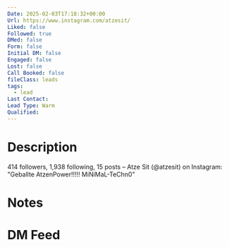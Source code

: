 ```yaml
---
Date: 2025-02-03T17:18:32+00:00
Url: https://www.instagram.com/atzesit/
Liked: false
Followed: true
DMed: false
Form: false
Initial DM: false
Engaged: false
Lost: false
Call Booked: false
fileClass: leads
tags:
  - lead
Last Contact: 
Lead Type: Warm
Qualified: 
---
```

# Description
414 followers, 1,938 following, 15 posts – Atze Sit (@atzesit) on Instagram: "Geballte AtzenPower!!!!!
MiNiMaL-TeChn0"
# Notes

# DM Feed